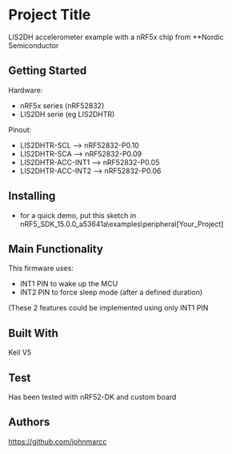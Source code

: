 # Project Title

LIS2DH accelerometer example with a nRF5x chip from **Nordic Semiconductor

## Getting Started

Hardware: 

- nRF5x series (nRF52832)
- LIS2DH serie (eg LIS2DHTR)

Pinout: 

- LIS2DHTR-SCL --> nRF52832-P0.10
- LIS2DHTR-SCA --> nRF52832-P0.09
- LIS2DHTR-ACC-INT1 --> nRF52832-P0.05
- LIS2DHTR-ACC-INT2 --> nRF52832-P0.06

## Installing
- for a quick demo, put this sketch in nRF5_SDK_15.0.0_a53641a\examples\peripheral\[Your_Project]

## Main Functionality
This firmware uses:

- INT1 PIN to wake up the MCU
- INT2 PIN to force sleep mode (after a defined duration)

(These 2 features could be implemented using only INT1 PIN

## Built With

Keil V5

## Test
Has been tested with nRF52-DK and custom board 

## Authors
https://github.com/johnmarcc


